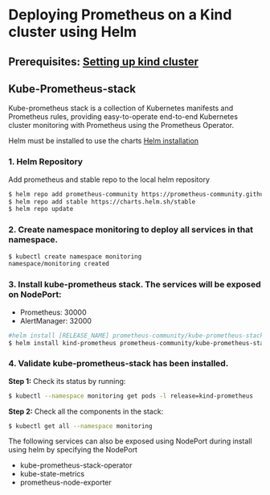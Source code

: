 # Deploying Prometheus on a Kind cluster using Helm

## Prerequisites: [Setting up kind cluster](https://github.com/mashby2022/Kubernetes-troubleshooting-Oreilly/blob/main/labs/Kubernetes%20Cluster%20setup/Kind%20setup.md)

## Kube-Prometheus-stack

Kube-prometheus stack is a collection of Kubernetes manifests and Prometheus rules, providing easy-to-operate end-to-end Kubernetes cluster monitoring with Prometheus using the Prometheus Operator.

Helm must be installed to use the charts [Helm installation](https://github.com/mashby2022/Kubernetes-troubleshooting-Oreilly/blob/main/labs/Kubernetes%20Cluster%20setup/Helm%20install.md)

### 1. Helm Repository

Add prometheus and stable repo to the local helm repository

```bash
$ helm repo add prometheus-community https://prometheus-community.github.io/helm-charts
$ helm repo add stable https://charts.helm.sh/stable
$ helm repo update
```

### 2. Create namespace monitoring to deploy all services in that namespace.

```bash
$ kubectl create namespace monitoring
namespace/monitoring created
```

### 3. Install kube-prometheus stack. The services will be exposed on NodePort:

- Prometheus: 30000
- AlertManager: 32000

```bash
#helm install [RELEASE_NAME] prometheus-community/kube-prometheus-stack
$ helm install kind-prometheus prometheus-community/kube-prometheus-stack --namespace monitoring --set prometheus.service.nodePort=30000 --set prometheus.service.type=NodePort --set alertmanager.service.nodePort=32000 --set alertmanager.service.type=NodePort --set prometheus-node-exporter.service.nodePort=32001 --set prometheus-node-exporter.service.type=NodePort
```

### 4. Validate kube-prometheus-stack has been installed.

**Step 1:** Check its status by running:

```bash
$ kubectl --namespace monitoring get pods -l release=kind-prometheus
```

**Step 2:** Check all the components in the stack:

```bash
$ kubectl get all --namespace monitoring
```


The following services can also be exposed using NodePort during install using helm by specifying the NodePort

- kube-prometheus-stack-operator
- kube-state-metrics
- prometheus-node-exporter
